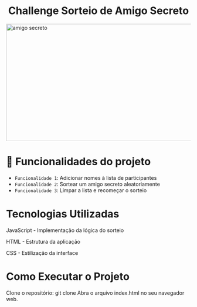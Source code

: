 <h1 align="center"> Challenge Sorteio de Amigo Secreto </h1>
<img width="954" height="320" alt="amigo secreto" src="https://github.com/user-attachments/assets/89f902b5-2acd-4c4f-b525-cd27b4ac3749" />


# :hammer: Funcionalidades do projeto
- `Funcionalidade 1`: Adicionar nomes à lista de participantes
- `Funcionalidade 2`: Sortear um amigo secreto aleatoriamente
- `Funcionalidade 3`: Limpar a lista e recomeçar o sorteio



# Tecnologias Utilizadas
JavaScript - Implementação da lógica do sorteio

HTML - Estrutura da aplicação

CSS - Estilização da interface


# Como Executar o Projeto

Clone o repositório:
git clone 
Abra o arquivo index.html no seu navegador web.
